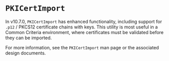 `PKICertImport`
===============

In v10.7.0, `PKICertImport` has enhanced functionality, including support for
`.p12` / PKCS12 certificate chains with keys. This utility is most useful in a
Common Criteria environment, where certificates must be validated before they
can be imported.

For more information, see the `PKICertImport` man page or the associated
design documents.
